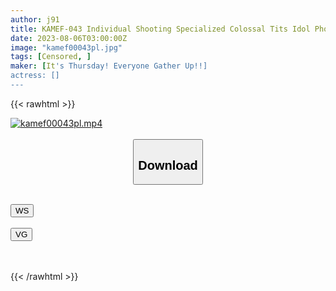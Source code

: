 ```yaml
---
author: j91
title: KAMEF-043 Individual Shooting Specialized Colossal Tits Idol Photo Session Yuki-Chan (22) Machida Lens Black Kameko File.43 Part-Time Lady Gravure Is Curiosity Personal Shooting Erection Cock Pushed By The Pressure Of The Po And Raw Insertion Shooting I Cup Huge Breasts Played With Desire Bare Continuous Climax Mass Cum Shot Leaked Video
date: 2023-08-06T03:00:00Z
image: "kamef00043pl.jpg"
tags: [Censored, ]
maker: [It's Thursday! Everyone Gather Up!!]
actress: []
---
```



{{< rawhtml >}}

<div class="video" data-videoid="j6xzhst86wkz">
    <a href="javascript:;">
        <img src="https://my.j91.asia/posts/kamef00043pl/kamef00043pl.jpg" width="WIDTH" height="HEIGHT" alt="kamef00043pl.mp4" loading="lazy">
    </a>
</div>

<script type="text/javascript" src="https://j91.asia/asset/on-demand-ws.js"></script>

<br>
  <link rel="stylesheet" href="https://j91.asia/asset/bs5.css">
  
  <center>
  <button class="btn btn-primary" type="button" data-bs-toggle="collapse" data-bs-target=".multi-collapse" aria-expanded="false" aria-controls="multiCollapseExample1 multiCollapseExample2"><h2>Download</h2></button></center>
</p>
<div class="row">
  <div class="col">
    <div class="collapse multi-collapse" id="multiCollapseExample1">
      <div class="card card-body">
	      	      <br>
<div class="buttons">  
<a href="https://wolfstream.tv/j6xzhst86wkz"><button class="btn-hover color-3"><i class="fa fa-download"></i> WS</button></a></div>
    </div>
  </div>
</div>
  <div class="col">
    <div class="collapse multi-collapse" id="multiCollapseExample2">
      <div class="card card-body">
	      <br>
<div class="buttons">
    <a href="https://vgembed.com/v/27BaOn7XBQ5MDXm"><button class="btn-hover color-9"><i class="fa fa-download"></i> VG</button></a></div>
<br><br>
      </div>
    </div>
  </div>
</div>

{{< /rawhtml >}}
